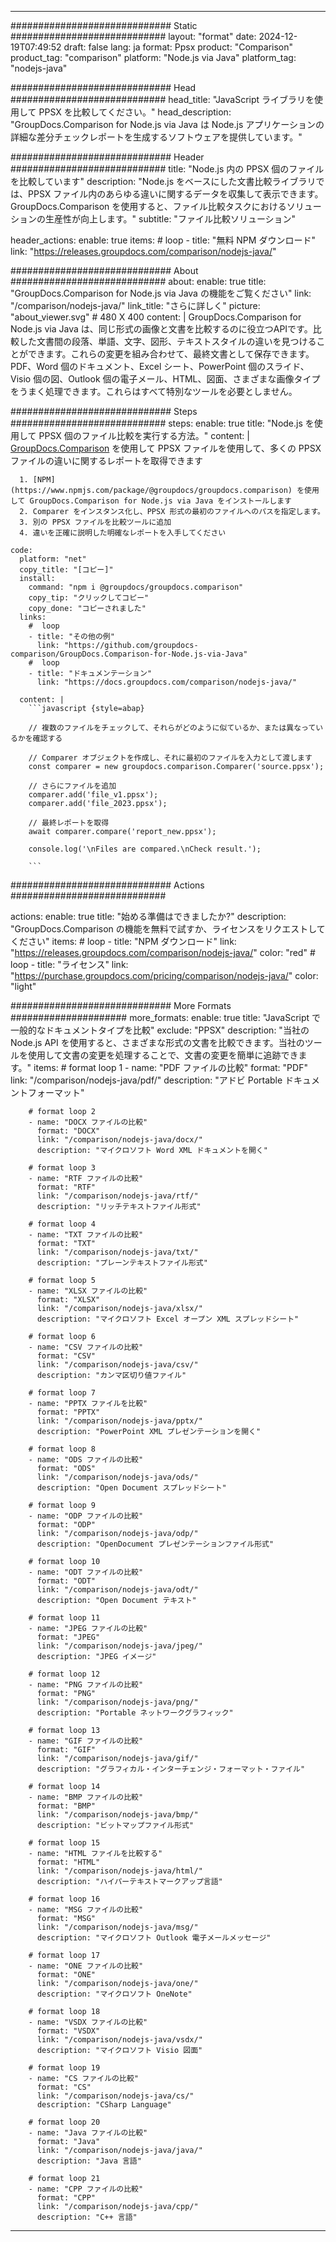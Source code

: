 
---
############################# Static ############################
layout: "format"
date:  2024-12-19T07:49:52
draft: false
lang: ja
format: Ppsx
product: "Comparison"
product_tag: "comparison"
platform: "Node.js via Java"
platform_tag: "nodejs-java"

############################# Head ############################
head_title: "JavaScript ライブラリを使用して PPSX を比較してください。"
head_description: "GroupDocs.Comparison for Node.js via Java は Node.js アプリケーションの詳細な差分チェックレポートを生成するソフトウェアを提供しています。"

############################# Header ############################
title: "Node.js 内の PPSX 個のファイルを比較しています" 
description: "Node.js をベースにした文書比較ライブラリでは、PPSX ファイル内のあらゆる違いに関するデータを収集して表示できます。GroupDocs.Comparison を使用すると、ファイル比較タスクにおけるソリューションの生産性が向上します。"
subtitle: "ファイル比較ソリューション" 

header_actions:
  enable: true
  items:
    #  loop
    - title: "無料 NPM ダウンロード"
      link: "https://releases.groupdocs.com/comparison/nodejs-java/"
      
############################# About ############################
about:
    enable: true
    title: "GroupDocs.Comparison for Node.js via Java の機能をご覧ください"
    link: "/comparison/nodejs-java/"
    link_title: "さらに詳しく"
    picture: "about_viewer.svg" # 480 X 400
    content: |
       GroupDocs.Comparison for Node.js via Java は、同じ形式の画像と文書を比較するのに役立つAPIです。比較した文書間の段落、単語、文字、図形、テキストスタイルの違いを見つけることができます。これらの変更を組み合わせて、最終文書として保存できます。PDF、Word 個のドキュメント、Excel シート、PowerPoint 個のスライド、Visio 個の図、Outlook 個の電子メール、HTML、図面、さまざまな画像タイプをうまく処理できます。これらはすべて特別なツールを必要としません。

############################# Steps ############################
steps:
    enable: true
    title: "Node.js を使用して PPSX 個のファイル比較を実行する方法。"
    content: |
      [GroupDocs.Comparison](https://products.groupdocs.com/comparison/nodejs-java/) を使用して PPSX ファイルを使用して、多くの PPSX ファイルの違いに関するレポートを取得できます
      
      1. [NPM](https://www.npmjs.com/package/@groupdocs/groupdocs.comparison) を使用して GroupDocs.Comparison for Node.js via Java をインストールします
      2. Comparer をインスタンス化し、PPSX 形式の最初のファイルへのパスを指定します。
      3. 別の PPSX ファイルを比較ツールに追加
      4. 違いを正確に説明した明確なレポートを入手してください
   
    code:
      platform: "net"
      copy_title: "[コピー]"
      install:
        command: "npm i @groupdocs/groupdocs.comparison"
        copy_tip: "クリックしてコピー"
        copy_done: "コピーされました"
      links:
        #  loop
        - title: "その他の例"
          link: "https://github.com/groupdocs-comparison/GroupDocs.Comparison-for-Node.js-via-Java"
        #  loop
        - title: "ドキュメンテーション"
          link: "https://docs.groupdocs.com/comparison/nodejs-java/"
          
      content: |
        ```javascript {style=abap}

        // 複数のファイルをチェックして、それらがどのように似ているか、または異なっているかを確認する

        // Comparer オブジェクトを作成し、それに最初のファイルを入力として渡します
        const comparer = new groupdocs.comparison.Comparer('source.ppsx');

        // さらにファイルを追加
        comparer.add('file_v1.ppsx');
        comparer.add('file_2023.ppsx');

        // 最終レポートを取得
        await comparer.compare('report_new.ppsx');

        console.log('\nFiles are compared.\nCheck result.');

        ```            

############################# Actions ############################

actions:
  enable: true
  title: "始める準備はできましたか?"
  description: "GroupDocs.Comparison の機能を無料で試すか、ライセンスをリクエストしてください"
  items:
    #  loop
    - title: "NPM ダウンロード"
      link: "https://releases.groupdocs.com/comparison/nodejs-java/"
      color: "red"
        #  loop
    - title: "ライセンス"
      link: "https://purchase.groupdocs.com/pricing/comparison/nodejs-java/"
      color: "light"


############################# More Formats #####################
more_formats:
    enable: true
    title: "JavaScript で一般的なドキュメントタイプを比較"
    exclude: "PPSX"
    description: "当社の Node.js API を使用すると、さまざまな形式の文書を比較できます。当社のツールを使用して文書の変更を処理することで、文書の変更を簡単に追跡できます。"
    items: 
        # format loop 1
        - name: "PDF ファイルの比較"
          format: "PDF"
          link: "/comparison/nodejs-java/pdf/"
          description: "アドビ Portable ドキュメントフォーマット"

        # format loop 2
        - name: "DOCX ファイルの比較"
          format: "DOCX"
          link: "/comparison/nodejs-java/docx/"
          description: "マイクロソフト Word XML ドキュメントを開く"

        # format loop 3
        - name: "RTF ファイルの比較"
          format: "RTF"
          link: "/comparison/nodejs-java/rtf/"
          description: "リッチテキストファイル形式"

        # format loop 4
        - name: "TXT ファイルの比較"
          format: "TXT"
          link: "/comparison/nodejs-java/txt/"
          description: "プレーンテキストファイル形式"

        # format loop 5
        - name: "XLSX ファイルの比較"
          format: "XLSX"
          link: "/comparison/nodejs-java/xlsx/"
          description: "マイクロソフト Excel オープン XML スプレッドシート"

        # format loop 6
        - name: "CSV ファイルの比較"
          format: "CSV"
          link: "/comparison/nodejs-java/csv/"
          description: "カンマ区切り値ファイル"

        # format loop 7
        - name: "PPTX ファイルを比較"
          format: "PPTX"
          link: "/comparison/nodejs-java/pptx/"
          description: "PowerPoint XML プレゼンテーションを開く"

        # format loop 8
        - name: "ODS ファイルの比較"
          format: "ODS"
          link: "/comparison/nodejs-java/ods/"
          description: "Open Document スプレッドシート"

        # format loop 9
        - name: "ODP ファイルの比較"
          format: "ODP"
          link: "/comparison/nodejs-java/odp/"
          description: "OpenDocument プレゼンテーションファイル形式"

        # format loop 10
        - name: "ODT ファイルの比較"
          format: "ODT"
          link: "/comparison/nodejs-java/odt/"
          description: "Open Document テキスト"

        # format loop 11
        - name: "JPEG ファイルの比較"
          format: "JPEG"
          link: "/comparison/nodejs-java/jpeg/"
          description: "JPEG イメージ"

        # format loop 12
        - name: "PNG ファイルの比較"
          format: "PNG"
          link: "/comparison/nodejs-java/png/"
          description: "Portable ネットワークグラフィック"

        # format loop 13
        - name: "GIF ファイルの比較"
          format: "GIF"
          link: "/comparison/nodejs-java/gif/"
          description: "グラフィカル・インターチェンジ・フォーマット・ファイル"

        # format loop 14
        - name: "BMP ファイルの比較"
          format: "BMP"
          link: "/comparison/nodejs-java/bmp/"
          description: "ビットマップファイル形式"

        # format loop 15
        - name: "HTML ファイルを比較する"
          format: "HTML"
          link: "/comparison/nodejs-java/html/"
          description: "ハイパーテキストマークアップ言語"

        # format loop 16
        - name: "MSG ファイルの比較"
          format: "MSG"
          link: "/comparison/nodejs-java/msg/"
          description: "マイクロソフト Outlook 電子メールメッセージ"

        # format loop 17
        - name: "ONE ファイルの比較"
          format: "ONE"
          link: "/comparison/nodejs-java/one/"
          description: "マイクロソフト OneNote"

        # format loop 18
        - name: "VSDX ファイルの比較"
          format: "VSDX"
          link: "/comparison/nodejs-java/vsdx/"
          description: "マイクロソフト Visio 図面"

        # format loop 19
        - name: "CS ファイルの比較"
          format: "CS"
          link: "/comparison/nodejs-java/cs/"
          description: "CSharp Language"

        # format loop 20
        - name: "Java ファイルの比較"
          format: "Java"
          link: "/comparison/nodejs-java/java/"
          description: "Java 言語"
          
        # format loop 21
        - name: "CPP ファイルの比較"
          format: "CPP"
          link: "/comparison/nodejs-java/cpp/"
          description: "C++ 言語"
---